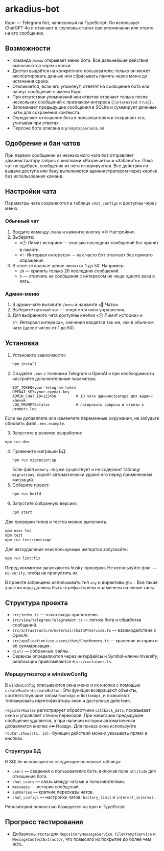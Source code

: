 # arkadius-bot

Карл — Telegram бот, написанный на TypeScript. Он использует ChatGPT 4o и отвечает в групповых чатах при упоминании или ответе на его сообщение.

## Возможности

- Команда `/menu` открывает меню бота. Все дальнейшие действия выполняются через кнопки.
- Доступ выдаётся на конкретного пользователя; только он может экспортировать данные или сбрасывать память через меню до истечения срока.
- Откликается, если его упомянут, ответят на сообщение бота или начнут сообщение с имени Карл.
- При отсутствии упоминаний или ответов отвечает только после нескольких сообщений с признаком интереса (`{interested:true}`).
- Запоминает предыдущие сообщения в SQLite и суммирует длинные чаты для сохранения контекста.
- Определяет отношение бота к пользователям и сохраняет его, учитывая при ответах.
- Персона бота описана в `prompts/persona.md`.

## Одобрение и бан чатов

При первом сообщении из незнакомого чата бот отправляет администратору запрос с кнопками «Разрешить» и «Забанить». Пока чат не одобрен, сообщения из него игнорируются. Все действия по выдаче доступа или бану выполняются администратором через кнопки без использования команд.

## Настройки чата

Параметры чата сохраняются в таблице `chat_configs` и доступны через меню.

### Обычный чат

1. Введите команду `/menu` и нажмите кнопку «⚙️ Настройки».
2. Выберите:
   - «🕒 Лимит истории» — сколько последних сообщений бот хранит в памяти.
   - «✨ Интервал интереса» — как часто бот отвечает без прямого обращения.
3. В ответ отправьте целое число от 1 до 50. Например:
   - `20` — хранить только 20 последних сообщений.
   - `5` — отвечать на сообщения с интересом не чаще одного раза в пять.

### Админ‑меню

1. В админ‑чате вызовите `/menu` и нажмите «💬 Чаты».
2. Выберите нужный чат — откроется окно управления.
3. Для выбранного чата доступны кнопки «🕒 Лимит истории» и «✨ Интервал интереса», значения вводятся так же, как в обычном чате (целое число от 1 до 50).

## Установка

1. Установите зависимости:
   ```bash
   npm install
   ```
2. Создайте `.env` с токенами Telegram и OpenAI и при необходимости настройте дополнительные параметры:
   ```
   BOT_TOKEN=your-telegram-token
   OPENAI_KEY=your-openai-key
   ADMIN_CHAT_ID=123456         # ID чата администратора для выдачи ключей
   LOG_PROMPTS=false            # логировать запросы и ответы в prompts.log
   ```

Если вы добавляете или изменяете переменные окружения, не забудьте обновить файл `.env.example`.

3. Запустите в режиме разработки:

```bash
npm run dev
```

4. Примените миграции БД:
   ```bash
   npm run migration:up
   ```
   Если файл `memory.db` уже существует и не содержит таблицу `migrations`,
   скрипт автоматически удалит его перед применением миграций.
5. Соберите проект:
   ```bash
   npm run build
   ```
6. Запустите собранную версию:
   ```bash
   npm start
   ```

Для проверки типов и тестов можно выполнить:

```bash
npm exec tsc
npm test
npm run test:coverage
```

Для автоудаления неиспользуемых импортов запускайте:

```bash
npm run lint:fix
```

Перед коммитом запускаются husky-проверки. Не используйте флаг `--no-verify`, чтобы не пропустить их.

В проекте запрещено использовать тип `any` и директивы `@ts-`. Все такие
участки кода должны быть отрефакторены и заменены на явные типы.

## Структура проекта

- `src/index.ts` — точка входа приложения.
- `src/view/telegram/TelegramBot.ts` — логика бота и обработка сообщений.
- `src/infrastructure/external/ChatGPTService.ts` — взаимодействие c OpenAI.
- `src/application/use-cases/chat/ChatMemory.ts` — хранение истории и её суммаризация.
- `dist/` — собранные файлы.
- Сервисы определяются через интерфейсы и Symbol-ключи Inversify; реализации
  привязываются в `src/container.ts`.

### Маршрутизатор и windowConfig

В `windowConfig` описываются окна меню и их кнопки с помощью `createRoute` и
`createButton`. Эти функции возвращают объекты, соответствующие типам
`RouteApi` и `ButtonApi`, и позволяют типизировать идентификаторы окон и
доступные действия.

`registerRoutes` регистрирует обработчики `callback_data`, показывает окна и
управляет стеком переходов. При навигации предыдущее сообщение удаляется, а при
наличии истории автоматически добавляется кнопка «⬅️ Назад». Для показа окна
используйте `router.show(ctx, id)`. Функции действий можно указывать прямо в
кнопках.

### Структура БД

В SQLite используются следующие основные таблицы:

- `users` — сведения о пользователях бота, включая поле `attitude` для отношения бота.
- `chat_users` — связь между чатами и пользователями.
- `messages` — история сообщений.
- `summaries` — краткие пересказы чатов.
- `chat_configs` — настройки чатов: `history_limit` и `interest_interval`.

Репозиторий полностью базируется на npm и TypeScript.

## Прогресс тестирования

- Добавлены тесты для `RepositoryMessageService`, `FilePromptService` и `MessageContextExtractor`,
  что повысило их покрытие до более чем 90%.
